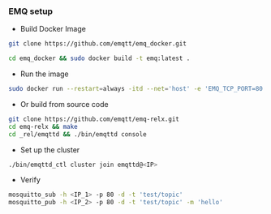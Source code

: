 ### EMQ setup

+ Build Docker Image

```bash
git clone https://github.com/emqtt/emq_docker.git

cd emq_docker && sudo docker build -t emq:latest .
```
+ Run the image

```bash
sudo docker run --restart=always -itd --net='host' -e 'EMQ_TCP_PORT=80' -e 'EMQ_NAME=emqttd' -e 'EMQ_HOST=<IP>'  --name emq emq:latest
```

+ Or build from source code

```bash
git clone https://github.com/emqtt/emq-relx.git
cd emq-relx && make
cd _rel/emqttd && ./bin/emqttd console
```

+ Set up the cluster

```bash
./bin/emqttd_ctl cluster join emqttd@<IP>
```
+ Verify

```bash
mosquitto_sub -h <IP_1> -p 80 -d -t 'test/topic' 
mosquitto_pub -h <IP_2> -p 80 -d -t 'test/topic' -m 'hello'
```
